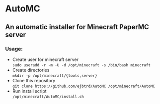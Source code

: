 # AutoMC
## An automatic installer for Minecraft PaperMC server

### Usage:
- Create user for minecraft server  
	`sudo useradd -r -m -U -d /opt/minecraft -s /bin/bash minecraft`   
- Create directories  
	`mkdir -p /opt/minecraft/{tools,server}`  
- Clone this repository  
	`git clone https://github.com/ejbtrd/AutoMC /opt/minecraft/AutoMC`    
- Run install script  
	`/opt/minecraft/AutoMC/install.sh`  
